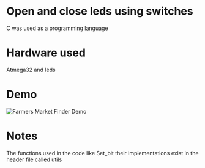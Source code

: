 # Open and close leds using switches
C was used as a programming language
# Hardware used
Atmega32 and leds
# Demo
![Farmers Market Finder Demo](demo.gif)
# Notes
The functions used in the code like Set_bit their implementations exist in the header file called utils

